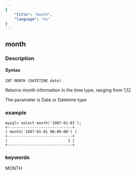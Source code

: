 ```yaml
---
{
    "title": "month",
    "language": "en"
}
---
```


<!-- 
Licensed to the Apache Software Foundation (ASF) under one
or more contributor license agreements.  See the NOTICE file
distributed with this work for additional information
regarding copyright ownership.  The ASF licenses this file
to you under the Apache License, Version 2.0 (the
"License"); you may not use this file except in compliance
with the License.  You may obtain a copy of the License at

  http://www.apache.org/licenses/LICENSE-2.0

Unless required by applicable law or agreed to in writing,
software distributed under the License is distributed on an
"AS IS" BASIS, WITHOUT WARRANTIES OR CONDITIONS OF ANY
KIND, either express or implied.  See the License for the
specific language governing permissions and limitations
under the License.
-->

## month
### Description
#### Syntax

`INT MONTH (DATETIME date)`


Returns month information in the time type, ranging from 1,12

The parameter is Date or Datetime type

### example

```
mysql> select month('1987-01-01');
+-----------------------------+
| month('1987-01-01 00:00:00') |
+-----------------------------+
|                           1 |
+-----------------------------+
```
### keywords
MONTH
